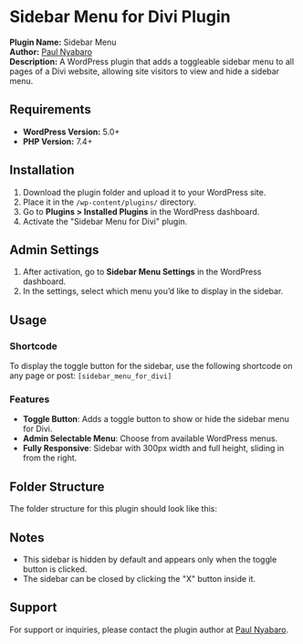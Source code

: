 #  Sidebar Menu for Divi Plugin

**Plugin Name:**  Sidebar Menu  
**Author:** [Paul Nyabaro](https://www.paulnyabaro.com/)  
**Description:** A WordPress plugin that adds a toggleable sidebar menu to all pages of a Divi website, allowing site visitors to view and hide a sidebar menu.

## Requirements
- **WordPress Version:** 5.0+
- **PHP Version:** 7.4+

## Installation

1. Download the plugin folder and upload it to your WordPress site.
2. Place it in the `/wp-content/plugins/` directory.
3. Go to **Plugins > Installed Plugins** in the WordPress dashboard.
4. Activate the "Sidebar Menu for Divi" plugin.

## Admin Settings

1. After activation, go to **Sidebar Menu Settings** in the WordPress dashboard.
2. In the settings, select which menu you’d like to display in the sidebar.

## Usage

### Shortcode
To display the toggle button for the sidebar, use the following shortcode on any page or post:
`[sidebar_menu_for_divi]`

### Features
- **Toggle Button**: Adds a toggle button to show or hide the sidebar menu for Divi.
- **Admin Selectable Menu**: Choose from available WordPress menus.
- **Fully Responsive**: Sidebar with 300px width and full height, sliding in from the right.

## Folder Structure
The folder structure for this plugin should look like this:


## Notes
- This sidebar is hidden by default and appears only when the toggle button is clicked.
- The sidebar can be closed by clicking the "X" button inside it.

## Support

For support or inquiries, please contact the plugin author at [Paul Nyabaro](https://www.paulnyabaro.com/).
